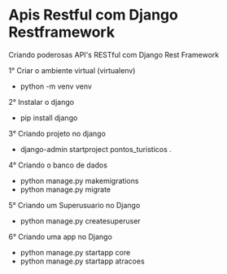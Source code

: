 # Apis Restful com Django Restframework
Criando poderosas API's RESTful com Django Rest Framework

1° Criar o ambiente virtual (virtualenv)
- python -m venv venv

2° Instalar o django
- pip install django

3° Criando projeto no django
- django-admin startproject pontos_turisticos .

4° Criando o banco de dados
- python manage.py makemigrations
- python manage.py migrate

5° Criando um Superusuario no Django
- python manage.py createsuperuser

6° Criando uma app no Django
- python manage.py startapp core
- python manage.py startapp atracoes

